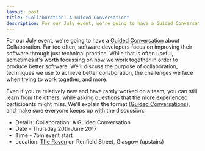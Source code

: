 ```yaml
---
layout: post
title: "Collaboration: A Guided Conversation"
description: For our July event, we're going to have a Guided Conversation about Collaboration. 7pm, Thursday 20th July, at The Raven.
---
```


For our July event, we're going to have a [Guided Conversation](http://guidedconversations.org/) about Collaboration. Far too often, software developers focus on improving their software through just technical practice. While that is often useful, sometimes it's worth focussing on how we work together in order to produce better software. We'll discuss the purpose of collaboration, techniques we use to achieve better collaboration, the challenges we face when trying to work together, and more.

Even if you're relatively new and have rarely worked on a team, you can still learn from the others, while asking questions that the more experienced participants might miss. We'll explain the format ([Guided Conversations](http://guidedconversations.org/)), and make sure everyone keeps up with the discussion.

* Details: Collaboration: A Guided Conversation
* Date - Thursday 20th June 2017
* Time - 7pm event start
* Location: <a href="https://goo.gl/maps/vWn1J">The Raven</a> on Renfield Street, Glasgow (upstairs)

